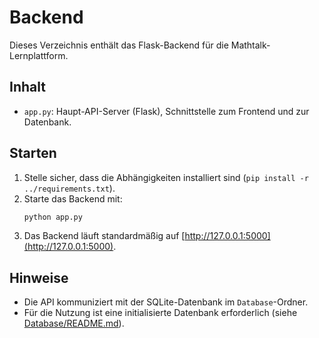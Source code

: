 # Backend

Dieses Verzeichnis enthält das Flask-Backend für die Mathtalk-Lernplattform.

## Inhalt

- `app.py`: Haupt-API-Server (Flask), Schnittstelle zum Frontend und zur Datenbank.

## Starten

1. Stelle sicher, dass die Abhängigkeiten installiert sind (`pip install -r ../requirements.txt`).
2. Starte das Backend mit:
   ```sh
   python app.py
   ```
3. Das Backend läuft standardmäßig auf [http://127.0.0.1:5000](http://127.0.0.1:5000).

## Hinweise

- Die API kommuniziert mit der SQLite-Datenbank im `Database`-Ordner.
- Für die Nutzung ist eine initialisierte Datenbank erforderlich (siehe [Database/README.md](../Database/README.md)).